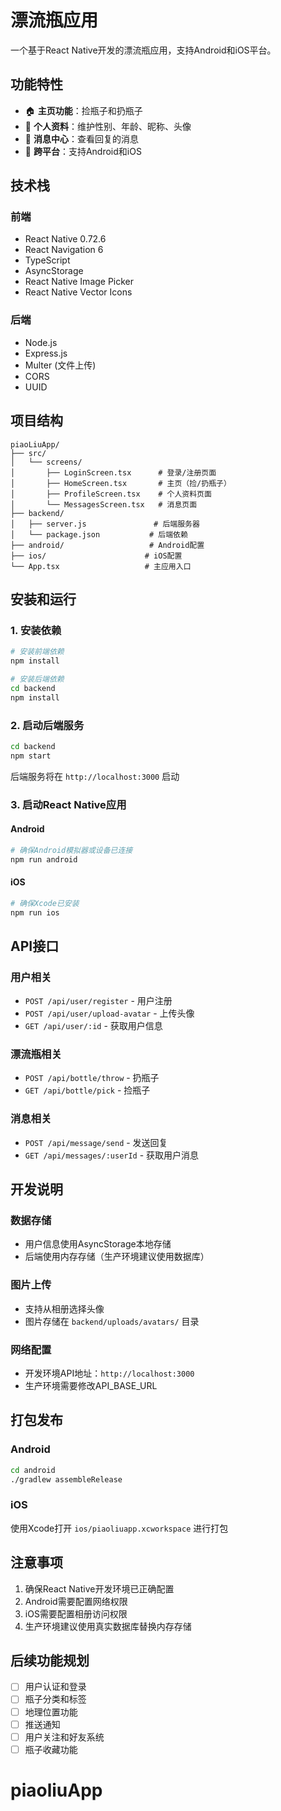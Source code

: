 # 漂流瓶应用

一个基于React Native开发的漂流瓶应用，支持Android和iOS平台。

## 功能特性

- 🏠 **主页功能**：捡瓶子和扔瓶子
- 👤 **个人资料**：维护性别、年龄、昵称、头像
- 💬 **消息中心**：查看回复的消息
- 📱 **跨平台**：支持Android和iOS

## 技术栈

### 前端
- React Native 0.72.6
- React Navigation 6
- TypeScript
- AsyncStorage
- React Native Image Picker
- React Native Vector Icons

### 后端
- Node.js
- Express.js
- Multer (文件上传)
- CORS
- UUID

## 项目结构

```
piaoLiuApp/
├── src/
│   └── screens/
│       ├── LoginScreen.tsx      # 登录/注册页面
│       ├── HomeScreen.tsx       # 主页（捡/扔瓶子）
│       ├── ProfileScreen.tsx    # 个人资料页面
│       └── MessagesScreen.tsx   # 消息页面
├── backend/
│   ├── server.js               # 后端服务器
│   └── package.json           # 后端依赖
├── android/                   # Android配置
├── ios/                      # iOS配置
└── App.tsx                   # 主应用入口
```

## 安装和运行

### 1. 安装依赖

```bash
# 安装前端依赖
npm install

# 安装后端依赖
cd backend
npm install
```

### 2. 启动后端服务

```bash
cd backend
npm start
```

后端服务将在 `http://localhost:3000` 启动

### 3. 启动React Native应用

#### Android
```bash
# 确保Android模拟器或设备已连接
npm run android
```

#### iOS
```bash
# 确保Xcode已安装
npm run ios
```

## API接口

### 用户相关
- `POST /api/user/register` - 用户注册
- `POST /api/user/upload-avatar` - 上传头像
- `GET /api/user/:id` - 获取用户信息

### 漂流瓶相关
- `POST /api/bottle/throw` - 扔瓶子
- `GET /api/bottle/pick` - 捡瓶子

### 消息相关
- `POST /api/message/send` - 发送回复
- `GET /api/messages/:userId` - 获取用户消息

## 开发说明

### 数据存储
- 用户信息使用AsyncStorage本地存储
- 后端使用内存存储（生产环境建议使用数据库）

### 图片上传
- 支持从相册选择头像
- 图片存储在 `backend/uploads/avatars/` 目录

### 网络配置
- 开发环境API地址：`http://localhost:3000`
- 生产环境需要修改API_BASE_URL

## 打包发布

### Android
```bash
cd android
./gradlew assembleRelease
```

### iOS
使用Xcode打开 `ios/piaoliuapp.xcworkspace` 进行打包

## 注意事项

1. 确保React Native开发环境已正确配置
2. Android需要配置网络权限
3. iOS需要配置相册访问权限
4. 生产环境建议使用真实数据库替换内存存储

## 后续功能规划

- [ ] 用户认证和登录
- [ ] 瓶子分类和标签
- [ ] 地理位置功能
- [ ] 推送通知
- [ ] 用户关注和好友系统
- [ ] 瓶子收藏功能
# piaoliuApp
